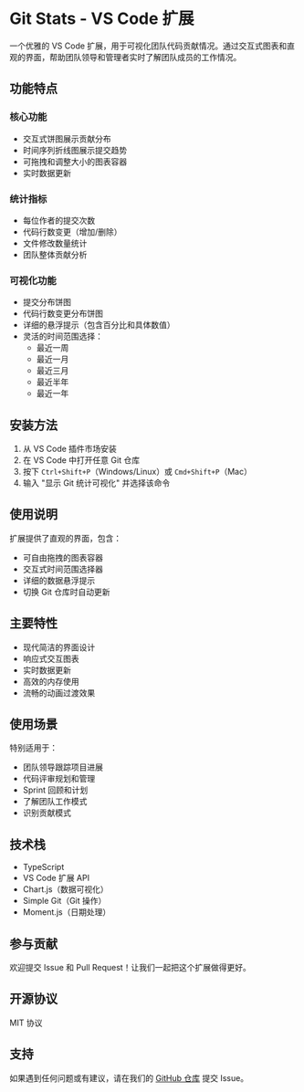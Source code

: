 # Git Stats - VS Code 扩展

一个优雅的 VS Code 扩展，用于可视化团队代码贡献情况。通过交互式图表和直观的界面，帮助团队领导和管理者实时了解团队成员的工作情况。

## 功能特点

### 核心功能
- 交互式饼图展示贡献分布
- 时间序列折线图展示提交趋势
- 可拖拽和调整大小的图表容器
- 实时数据更新

### 统计指标
- 每位作者的提交次数
- 代码行数变更（增加/删除）
- 文件修改数量统计
- 团队整体贡献分析

### 可视化功能
- 提交分布饼图
- 代码行数变更分布饼图
- 详细的悬浮提示（包含百分比和具体数值）
- 灵活的时间范围选择：
  - 最近一周
  - 最近一月
  - 最近三月
  - 最近半年
  - 最近一年

## 安装方法

1. 从 VS Code 插件市场安装
2. 在 VS Code 中打开任意 Git 仓库
3. 按下 `Ctrl+Shift+P`（Windows/Linux）或 `Cmd+Shift+P`（Mac）
4. 输入 "显示 Git 统计可视化" 并选择该命令

## 使用说明

扩展提供了直观的界面，包含：
- 可自由拖拽的图表容器
- 交互式时间范围选择器
- 详细的数据悬浮提示
- 切换 Git 仓库时自动更新

## 主要特性

- 现代简洁的界面设计
- 响应式交互图表
- 实时数据更新
- 高效的内存使用
- 流畅的动画过渡效果

## 使用场景

特别适用于：
- 团队领导跟踪项目进展
- 代码评审规划和管理
- Sprint 回顾和计划
- 了解团队工作模式
- 识别贡献模式

## 技术栈

- TypeScript
- VS Code 扩展 API
- Chart.js（数据可视化）
- Simple Git（Git 操作）
- Moment.js（日期处理）

## 参与贡献

欢迎提交 Issue 和 Pull Request！让我们一起把这个扩展做得更好。

## 开源协议

MIT 协议

## 支持

如果遇到任何问题或有建议，请在我们的 [GitHub 仓库](https://github.com/lixianmin/git.stats/issues) 提交 Issue。
